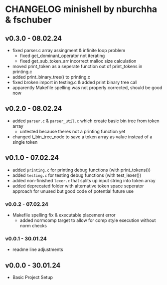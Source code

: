 # CHANGELOG minishell by nburchha & fschuber

## v0.3.0 - 08.02.24
- fixed parser.c array assingment & infinite loop problem
    - fixed get_dominant_operator not iterating
    - fixed get_sub_token_arr incorrect malloc size calculation
- moved print_token as a seperate function out of print_tokens in printing.c
- added print_binary_tree() to printing.c
- fixed broken import in testing.c & added print binary tree call
- apparently Makefile spelling was not properly corrected, should be good now

## v0.2.0 - 08.02.24
- added `parser.c` & `parser_util.c` which create basic bin tree from token array
	- untested because theres not a printing function yet
- changed t_bin_tree_node to save a token array as value instead of a single token

## v0.1.0 - 07.02.24
- added `printing.c` for printing debug functions (with print_tokens())
- added `testing.c` for testing debug functions (with test_lexer())
- added non-finished `lexer.c` that splits up input string into token array
- added deprecated folder with alternative token space seperator approach for unused but good code of potential future use

### v0.0.2 - 07.02.24
- Makefile spelling fix & executable placement error
	- added normcomp target to allow for comp style execution without norm checks

### v0.0.1 - 30.01.24
- readme line adjustments

## v0.0.0 - 30.01.24
- Basic Project Setup

